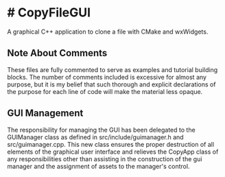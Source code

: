 <h1># CopyFileGUI</h1>
<p>
A graphical C++ application to clone a file with CMake and wxWidgets.
<p>

<h2>Note About Comments</h2>
<p>
	These files are fully commented to serve as examples and tutorial building blocks.  The
number of comments included is excessive for almost any purpose, but it is my belief that
such thorough and explicit declarations of the purpose for each line of code will make the
material less opaque.
</p>

<h2>GUI Management</h2>
<p>
	The responsibility for managing the GUI has been delegated to the GUIManager class
as defined in src/include/guimanager.h and src/guimanager.cpp.  This new class ensures
the proper destruction of all elements of the graphical user interface and relieves the
CopyApp class of any responsibilities other than assisting in the construction of the gui
manager and the assignment of assets to the manager's control.
</p>
